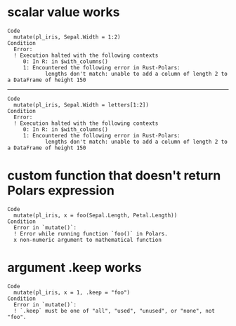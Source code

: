 # scalar value works

    Code
      mutate(pl_iris, Sepal.Width = 1:2)
    Condition
      Error:
      ! Execution halted with the following contexts
         0: In R: in $with_columns()
         1: Encountered the following error in Rust-Polars:
            	lengths don't match: unable to add a column of length 2 to a DataFrame of height 150

---

    Code
      mutate(pl_iris, Sepal.Width = letters[1:2])
    Condition
      Error:
      ! Execution halted with the following contexts
         0: In R: in $with_columns()
         1: Encountered the following error in Rust-Polars:
            	lengths don't match: unable to add a column of length 2 to a DataFrame of height 150

# custom function that doesn't return Polars expression

    Code
      mutate(pl_iris, x = foo(Sepal.Length, Petal.Length))
    Condition
      Error in `mutate()`:
      ! Error while running function `foo()` in Polars.
      x non-numeric argument to mathematical function

# argument .keep works

    Code
      mutate(pl_iris, x = 1, .keep = "foo")
    Condition
      Error in `mutate()`:
      ! `.keep` must be one of "all", "used", "unused", or "none", not "foo".

